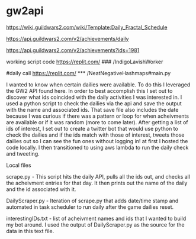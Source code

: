 # gw2api

https://wiki.guildwars2.com/wiki/Template:Daily_Fractal_Schedule

https://api.guildwars2.com/v2/achievements/daily

https://api.guildwars2.com/v2/achievements?ids=1981

working script code
https://replit.com/ ### /IndigoLavishWorker

#daily call
https://replit.com/ *** /NeatNegativeHashmaps#main.py

I wanted to know when certain dailies were available.
To do this I leveraged the GW2 API found here.
In order to best accomplish this I set out to discover what ids coincided with the daily activities I was interested in.
I used a python script to check the dailies via the api and save the output with the name and associated ids. That save file also includes the date because I was curious if there was a pattern or loop for when acheivments are available or if it was random (more to come later).
After getting a list of ids of interest, I set out to create a twitter bot that would use python to check the dailies and if the ids match with those of interest, tweets those dailies out so I can see the fun ones without logging in!
at first I hosted the code locally. I then transitioned to using aws lambda to run the daily check and tweeting.

Local files 

scrape.py - This script hits the daily API, pulls all the ids out, and checks all the acheivment entries for that day. It then prints out the name of the daily and the id associated with it.

DailyScraper.py - Iteration of scrape.py that adds date/time stamp and automated in task scheduler to run daily after the game dailies reset.

interestingIDs.txt - list of acheivment names and ids that I wanted to build my bot around. I used the output of DailyScraper.py as the source for the data in this text file.
